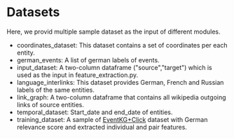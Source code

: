 # Datasets

Here, we provid multiple sample dataset as the input of different modules. 

* coordinates_dataset: This dataset contains a set of coordinates per each entity.
* german_events: A list of german labels of events.
* input_dataset: A two-column dataframe ("source","target") which is used as the input in feature_extraction.py.
* language_interlinks: This dataset provides German, French and Russian labels of the same entities.
* link_graph: A two-column dataframe that contains all wikipedia outgoing links of source entities.
* temporal_dataset: Start_date and end_date of entities.
* training_dataset: A sample of [EventKG+Click](https://github.com/saraabdollahi/EventKG-Click) dataset with German relevance score and extracted individual and pair features.
